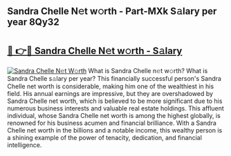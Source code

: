 ## Sandra Chelle N𝚎t w𝚘rth - Part-MXk S𝚊lary per year 8Qy32

# <h2><a href="http://gc2s99r.nevu.top/?p=Sandra+Chelle">🔗 👉🔴 Sandra Chelle N𝚎t w𝚘rth - S𝚊lary</a></h2>

[![Sandra Chelle N𝚎t W𝚘rth](https://i.imgur.com/Oavwk0R.jpeg)](http://gc2s99r.nevu.top/?p=Sandra+Chelle)
What is Sandra Chelle n𝚎t w𝚘rth? What is Sandra Chelle s𝚊lary per year?
This financially successful person's Sandra Chelle net worth is considerable, making him one of the wealthiest in his field. His annual earnings are impressive, but they are overshadowed by Sandra Chelle net worth, which is believed to be more significant due to his numerous business interests and valuable real estate holdings. This affluent individual, whose Sandra Chelle net worth is among the highest globally, is renowned for his business acumen and financial brilliance. With a Sandra Chelle net worth in the billions and a notable income, this wealthy person is a shining example of the power of tenacity, dedication, and financial intelligence.
